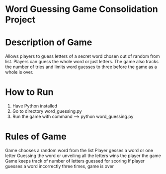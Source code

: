 # Word Guessing Game Consolidation Project

# Description of Game
Allows players to guess letters of a secret word chosen out of random from list. Players can guess the whole word or just letters. The game also tracks the number of tries and limits word guesses to three before the game as a whole is over.

# How to Run
1) Have Python installed
2) Go to directory word_guessing.py
3) Run the game with command --> python word_guessing.py

# Rules of Game
Game chooses a random word from the list
Player gesses a word or one letter
Guessing the word or unveiling all the letters wins the player the game
Game keeps track of number of letters guessed for scoring
If player guesses a word incorrectly three times, game is over
